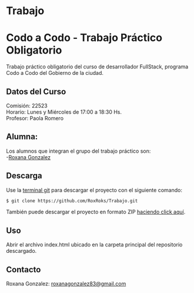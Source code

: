 # Trabajo

# Codo a Codo - Trabajo Práctico Obligatorio

Trabajo práctico obligatorio del curso de desarrollador FullStack, programa Codo a Codo del Gobierno de la ciudad.

## Datos del Curso

Comisión: 22523\
Horario: Lunes y Miércoles de 17:00 a 18:30 Hs.\
Profesor: Paola Romero

## Alumna:

Los alumnos que integran el grupo del trabajo práctico son:\
-[Roxana Gonzalez](https://github.com/RoxRoks)



## Descarga

Use la [terminal git](https://git-scm.com/downloads) para descargar el proyecto con el siguiente comando:

```bash
$ git clone https://github.com/RoxRoks/Trabajo.git
```
También puede descargar el proyecto en formato ZIP [haciendo click aquí](https://github.com/RoxRoks/Trabajo/blob/master/TP.zip).

## Uso

Abrir el archivo index.html ubicado en la carpeta principal del repositorio descargado.

## Contacto
Roxana Gonzalez: [roxanagonzalez83@gmail.com](mailto:roxanagonzalez83@gmail.com)
